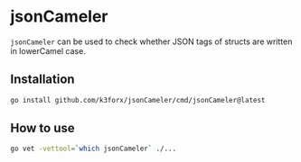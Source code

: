 # jsonCameler

`jsonCameler` can be used to check whether JSON tags of structs are written in lowerCamel case.

## Installation

```bash
go install github.com/k3forx/jsonCameler/cmd/jsonCameler@latest
```

## How to use

```bash
go vet -vettool=`which jsonCameler` ./...
```